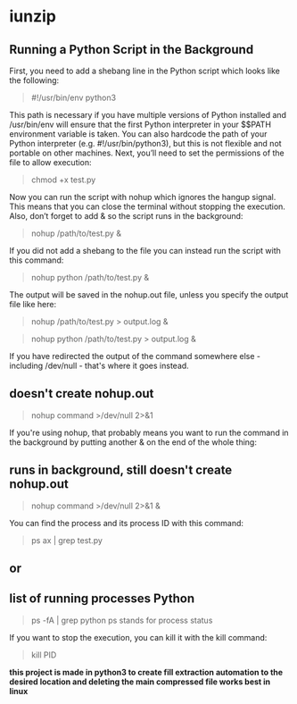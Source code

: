 # iunzip

## Running a Python Script in the Background

First, you need to add a shebang line in the Python script which looks like the following:

>#!/usr/bin/env python3

This path is necessary if you have multiple versions of Python installed and /usr/bin/env will ensure that the first Python interpreter in your $$PATH environment variable is taken. You can also hardcode the path of your Python interpreter (e.g. #!/usr/bin/python3), but this is not flexible and not portable on other machines. Next, you’ll need to set the permissions of the file to allow execution:

>chmod +x test.py

Now you can run the script with nohup which ignores the hangup signal. This means that you can close the terminal without stopping the execution. Also, don’t forget to add & so the script runs in the background:

>nohup /path/to/test.py &

If you did not add a shebang to the file you can instead run the script with this command:

>nohup python /path/to/test.py &

The output will be saved in the nohup.out file, unless you specify the output file like here:

>nohup /path/to/test.py > output.log &

>nohup python /path/to/test.py > output.log &

If you have redirected the output of the command somewhere else - including /dev/null - that's where it goes instead.

## doesn't create nohup.out

>nohup command >/dev/null 2>&1
   
If you're using nohup, that probably means you want to run the command in the background by putting another & on the end of the whole thing:

## runs in background, still doesn't create nohup.out

>nohup command >/dev/null 2>&1 &  

You can find the process and its process ID with this command:

>ps ax | grep test.py

## or
## list of running processes Python

>ps -fA | grep python
>ps stands for process status

If you want to stop the execution, you can kill it with the kill command:

>kill PID

**this project is made in python3
  to create fill extraction automation to the desired location and deleting the main compressed file
  works best in linux**
